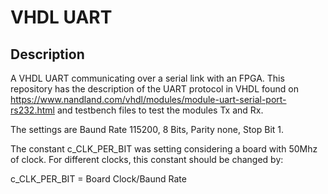 # VHDL UART
## Description
A VHDL UART communicating over a serial link with an FPGA. This repository has the description of the UART protocol in VHDL found on https://www.nandland.com/vhdl/modules/module-uart-serial-port-rs232.html and testbench files to test the modules Tx and Rx.

The settings are Baund Rate 115200, 8 Bits, Parity none, Stop Bit 1.  

The constant c_CLK_PER_BIT was setting considering a board with 50Mhz of clock. For different clocks, this constant should be changed by:

c_CLK_PER_BIT = Board Clock/Baund Rate
